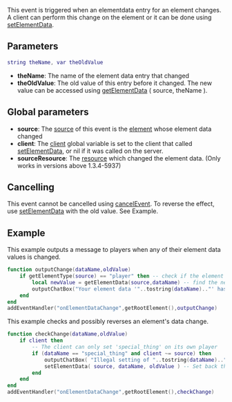 This event is triggered when an elementdata entry for an element changes. A client can perform this change on the element or it can be done using [setElementData](/docs/setelementdata.md "wikilink").

Parameters
----------

``` lua
string theName, var theOldValue
```

-   **theName**: The name of the element data entry that changed
-   **theOldValue**: The old value of this entry before it changed. The new value can be accessed using [getElementData](/docs/getelementdata.md "wikilink") ( source, theName ).

Global parameters
-----------------

-   **source**: The [source](/docs/event_system#event_source.md "wikilink") of this event is the [element](/docs/element.md "wikilink") whose element data changed
-   **client**: The [client](/docs/event_system#event_client.md "wikilink") global variable is set to the client that called [setElementData](/docs/setelementdata.md "wikilink"), or nil if it was called on the server.
-   **sourceResource**: The [resource](/docs/resource.md "wikilink") which changed the element data. (Only works in versions above 1.3.4-5937)

Cancelling
----------

This event cannot be cancelled using [cancelEvent](/docs/cancelevent.md "wikilink"). To reverse the effect, use [setElementData](/docs/setelementdata.md "wikilink") with the old value. See Example.

Example
-------

<section name="Server" class="server" show="true">
This example outputs a message to players when any of their element data values is changed.

``` lua
function outputChange(dataName,oldValue)
    if getElementType(source) == "player" then -- check if the element is a player
        local newValue = getElementData(source,dataName) -- find the new value
        outputChatBox("Your element data '"..tostring(dataName).."' has changed from '"..tostring(oldValue).."' to '"..tostring(newValue).."'",source) -- output the change for the affected player
    end
end
addEventHandler("onElementDataChange",getRootElement(),outputChange)
```

</section>
<section name="Server" class="server" show="true">
This example checks and possibly reverses an element's data change.

``` lua
function checkChange(dataName,oldValue)
    if client then
        -- The client can only set 'special_thing' on its own player
        if (dataName == "special_thing" and client ~= source) then
            outputChatBox( "Illegal setting of "..tostring(dataName).."' by '"..tostring(getPlayerName(client)) )
            setElementData( source, dataName, oldValue ) -- Set back the original value
        end
    end
end
addEventHandler("onElementDataChange",getRootElement(),checkChange)
```

</section>
